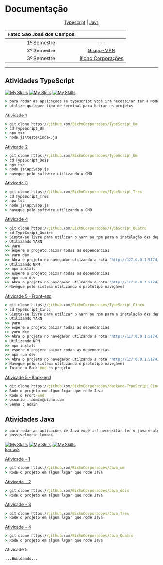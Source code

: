 # Documentação
<p align="center">
    <a href="#type">Typescript</a>  |  
    <a href="#java">Java</a>
</p>



| Fatec São José dos Campos||
|:---: |:-:|
| 1º Semestre | --- |
| 2º Semestre | [Grupo-VPN](https://github.com/Grupo-VPN) |
| 3º Semestre | [Bicho Corporações](https://github.com/BichoCorporacoes) |
--- 

<span id="type">

## Atividades TypeScript

[![My Skills](https://skills.thijs.gg/icons?i=ts)](https://www.typescriptlang.org/id/download/)
[![My Skills](https://skills.thijs.gg/icons?i=nodejs)](https://nodejs.org/en/download/)
[![My Skills](https://skills.thijs.gg/icons?i=react)](https://nodejs.org/en/download/)
```cmd
> para rodar as aplicações de typescript você irá necessitar ter o NodeJS instalado em sua maquina.
> utilize qualquer tipo de terminal para baixar os projetos

```

[Atividade 1](https://github.com/BichoCorporacoes/TypeScript_Um)
```cmd
> git clone https://github.com/BichoCorporacoes/TypeScript_Um
> cd TypeScript_Um
> npx tsc
> node js\teste\index.js
``` 
[Atividade 2](https://github.com/BichoCorporacoes/TypeScript_Dois)
```cmd
> git clone https://github.com/BichoCorporacoes/TypeScript_Um
> cd TypeScript_Dois
> npx tsc
> node js\app\app.js
> navegue pelo software utilizando o CMD
```
[Atividade 3](https://github.com/BichoCorporacoes/TypeScript_Tres)
```cmd
> git clone https://github.com/BichoCorporacoes/TypeScript_Tres
> cd TypeScript_Tres
> npx tsc
> node js\app\app.js
> navegue pelo software utilizando o CMD
```
[Atividade 4](https://github.com/BichoCorporacoes/TypeScript_Quatro)
```cmd
> git clone https://github.com/BichoCorporacoes/TypeScript_Quatro
> cd TypeScript_Quatro
> Sinsta-se livre para utilizar o yarn ou npm para a instalação das dependencias
> Utilizando YARN
>> yarn
>> espere o projeto baixar todas as dependencias
>> yarn dev
>> Abra o projeto no navegador utilzando a rota "http://127.0.0.1:5174/"
> Utilizando NPM
>> npm install
>> espere o projeto baixar todas as dependencias
>> npm run dev
>> Abra o projeto no navegador utilzando a rota "http://127.0.0.1:5174/"
> Navegue pelo sistema utilizando o prototipo navegável
```
[Atividade 5 - Front-end](https://github.com/BichoCorporacoes/TypeScript_Cinco)
```cmd
> git clone https://github.com/BichoCorporacoes/TypeScript_Cinco
> cd TypeScript_Cinco
> Sinsta-se livre para utilizar o yarn ou npm para a instalação das dependencias
> Utilizando YARN
>> yarn
>> espere o projeto baixar todas as dependencias
>> yarn dev
>> Abra o projeto no navegador utilzando a rota "http://127.0.0.1:5174/"
> Utilizando NPM
>> npm install
>> espere o projeto baixar todas as dependencias
>> npm run dev
>> Abra o projeto no navegador utilzando a rota "http://127.0.0.1:5174/"
> Navegue pelo sistema utilizando o prototipo navegável
> Inicie o Back-end do projeto
```
[Atividade 5 - Back-end](https://github.com/BichoCorporacoes/backend-TypeScript_Cinco)
```cmd
> git clone https://github.com/BichoCorporacoes/backend-TypeScript_Cinco
> Rode o projeto em algum lugar que rode Java
> Rode o Front-end
> Usuario : Admin@bicho.com
> Senha : admin
```


<span id="java">


## Atividades Java
```cmd
> para rodar as aplicações de Java você irá necessitar ter o java e alguma IDE instalada em sua maquina...
e possivelmente lombok

```

[![My Skills](https://skills.thijs.gg/icons?i=java)](https://www.oracle.com/java/technologies/downloads/)
[![My Skills](https://skills.thijs.gg/icons?i=eclipse)](https://www.eclipse.org/downloads/download.php?)
[![My Skills](https://skills.thijs.gg/icons?i=spring)](https://spring.io/?)
<br>
[lombok](https://projectlombok.org/)

[Atividade - 1](https://github.com/BichoCorporacoes/Java_um)
```cmd
> git clone https://github.com/BichoCorporacoes/Java_um
> Rode o projeto em algum lugar que rode Java
```
[Atividade - 2](https://github.com/BichoCorporacoes/Java_dois)
```cmd
> git clone https://github.com/BichoCorporacoes/Java_dois
> Rode o projeto em algum lugar que rode Java
```
[Atividade - 3](https://github.com/BichoCorporacoes/Java_Tres)
```cmd
> git clone https://github.com/BichoCorporacoes/Java_Tres
> Rode o projeto em algum lugar que rode Java
```
[Atividade - 4](https://github.com/BichoCorporacoes/Java_Quatro)
```cmd
> git clone https://github.com/BichoCorporacoes/Java_Quatro
> Rode o projeto em algum lugar que rode Java
```
Atividade 5
```cmd
...Buildando...
```
